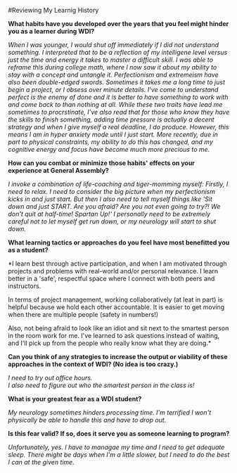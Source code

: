 #Reviewing My Learnig History




**What habits have you developed over the years that you feel might hinder you as a learner during WDI?**

*When I was younger, I would shut off immediately if I did not understand something.  I interpreted that to be a reflection of my intelligene level versus just the time and energy it takes to master a difficult skill.  I was able to reframe this during college math, where I now saw it about my ability to stay with a concept and untangle it.  Perfectionism and extremeism have also been double-edged swords.  Sometimes it takes me a long time to just begin a project, or I obsess over minute details.  I've come to understand perfect is the enemy of done and it is better to have something to work with and come back to than nothing at all.  While these two traits have lead me sometimes to procrstinate, I've also read that for those who know they have the skills to finish something, adding time pressure is actually a decent strategy and when I give myself a real deadline, I do produce.  However, this means I am in hyper anxiety mode until I just start.  More recently, due in part to physical constraints, my ability to do this has changed, and my cognitive energy and focus have become much more precious to me.*

**How can you combat or minimize those habits' effects on your experience at General Assembly?**

*I invoke a combination of life-coaching and tiger-momming myself: Firstly, I need to relax. I need to consider the big picture when my perfectionism kicks in and just start.  But then I also need to tell myself things like 'Sit down and just START. Are you afraid? Are you not even going to try?! We don't quit at half-time! Spartan Up!' I personally need to be extremely careful not to let myself get run down, or my neurology will start to shut down.*


**What learning tactics or approaches do you feel have most benefitted you as a student?**

*I learn best through active participation, and when I am motivated through projects and problems with real-world and/or personal relevance.  I learn better in a 'safe', respectful space where I connect with both peers and instructors.

In terms of project management, working collaboratively (at leat in part) is helpful because we hold each other accountable.  It is easier to get moving when there are multiple people (safety in numbers!)

Also, not being afraid to look like an idiot and sit next to the smartest person in the room work for me.  I've learned to ask questions instead of waiting, and I'll pick up from the people who really know what they are doing.*

**Can you think of any strategies to increase the output or viability of these approaches in the context of WDI? (No idea is too crazy.)**

*I need to try out office hours.  
I also need to figure out who the smartest person in the class is!*

**What is your greatest fear as a WDI student?**

*My neurology sometimes hinders processing time.  I'm terrified I won't physically be able to handle this and have to drop out.*

**Is this fear valid? If so, does it serve you as someone learning to program?**

*Unfortunately, yes. I have to managae my time and I need to get adequate sleep.  There might be days when I'm a little slower, but I need to do the best I can at the given time.*